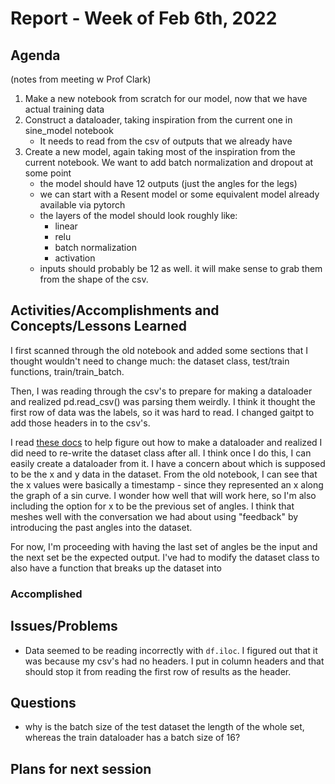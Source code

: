 # Report - Week of Feb 6th, 2022 #


## Agenda ##
(notes from meeting w Prof Clark)
1. Make a new notebook from scratch for our model, now that we have actual training data
2. Construct a dataloader, taking inspiration from the current one in sine_model notebook
    + It needs to read from the csv of outputs that we already have
3. Create a new model, again taking most of the inspiration from the current notebook. We want to add batch normalization and dropout at some point
    + the model should have 12 outputs (just the angles for the legs)
    + we can start with a Resent model or some equivalent model already available via pytorch
    + the layers of the model should look roughly like:
        - linear
        - relu
        - batch normalization
        - activation
    + inputs should probably be 12 as well. it will make sense to grab them from the shape of the csv.

## Activities/Accomplishments and Concepts/Lessons Learned ##
I first scanned through the old notebook and added some sections that I thought wouldn't need to change much: the dataset class, test/train functions, train/train_batch. 

Then, I was reading through the csv's to prepare for making a dataloader and realized pd.read_csv() was parsing them weirdly. I think it thought the first row of data was the labels, so it was hard to read. I changed gaitpt to add those headers in to the csv's. 

I read [these docs](https://pytorch.org/tutorials/beginner/data_loading_tutorial.html#) to help figure out how to make a dataloader and realized I did need to re-write the dataset class after all. I think once I do this, I can easily create a dataloader from it. I have a concern about which is supposed to be the x and y data in the dataset. From the old notebook, I can see that the x values were basically a timestamp - since they represented an x along the graph of a sin curve. I wonder how well that will work here, so I'm also including the option for x to be the previous set of angles. I think that meshes well with the conversation we had about using "feedback" by introducing the past angles into the dataset. 

For now, I'm proceeding with having the last set of angles be the input and the next set be the expected output. I've had to modify the dataset class to also have a function that breaks up the dataset into 



### Accomplished






## Issues/Problems
- Data seemed to be reading incorrectly with `df.iloc`. I figured out that it was because my csv's had no headers. I put in column headers and that should stop it from reading the first row of results as the header. 

## Questions
- why is the batch size of the test dataset the length of the whole set, whereas the train dataloader has a batch size of 16?


## Plans for next session

